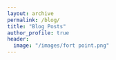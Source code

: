```yaml
---
layout: archive
permalink: /blog/
title: "Blog Posts"
author_profile: true
header:
  image: "/images/fort point.png"
---
```



